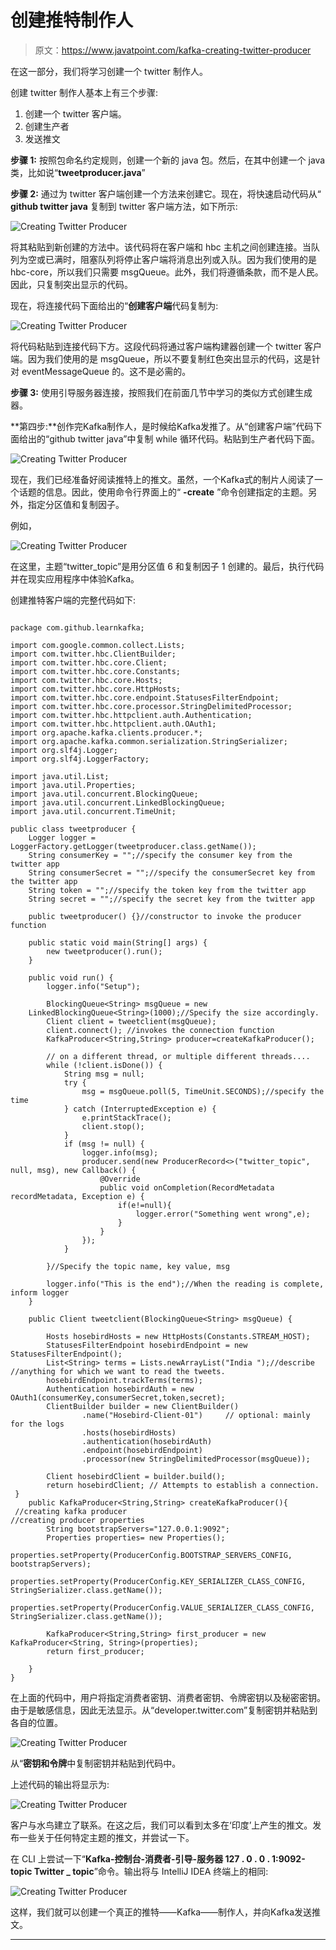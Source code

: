 # 创建推特制作人

> 原文：<https://www.javatpoint.com/kafka-creating-twitter-producer>

在这一部分，我们将学习创建一个 twitter 制作人。

创建 twitter 制作人基本上有三个步骤:

1.  创建一个 twitter 客户端。
2.  创建生产者
3.  发送推文

**步骤 1:** 按照包命名约定规则，创建一个新的 java 包。然后，在其中创建一个 java 类，比如说“**tweetproducer.java**”

**步骤 2:** 通过为 twitter 客户端创建一个方法来创建它。现在，将快速启动代码从“ **github twitter java** 复制到 twitter 客户端方法，如下所示:

![Creating Twitter Producer](img/4d229d7b850b5d8fdafa64b38bdf1fc7.png)

将其粘贴到新创建的方法中。该代码将在客户端和 hbc 主机之间创建连接。当队列为空或已满时，阻塞队列将停止客户端将消息出列或入队。因为我们使用的是 hbc-core，所以我们只需要 msgQueue。此外，我们将遵循条款，而不是人民。因此，只复制突出显示的代码。

现在，将连接代码下面给出的“**创建客户端**代码复制为:

![Creating Twitter Producer](img/f742bb08720dee523d7991cc45dc7314.png)

将代码粘贴到连接代码下方。这段代码将通过客户端构建器创建一个 twitter 客户端。因为我们使用的是 msgQueue，所以不要复制红色突出显示的代码，这是针对 eventMessageQueue 的。这不是必需的。

**步骤 3:** 使用引导服务器连接，按照我们在前面几节中学习的类似方式创建生成器。

**第四步:**创作完Kafka制作人，是时候给Kafka发推了。从“创建客户端”代码下面给出的“github twitter java”中复制 while 循环代码。粘贴到生产者代码下面。

![Creating Twitter Producer](img/8756849fe5677523825959c32bef2632.png)

现在，我们已经准备好阅读推特上的推文。虽然，一个Kafka式的制片人阅读了一个话题的信息。因此，使用命令行界面上的“ **-create** ”命令创建指定的主题。另外，指定分区值和复制因子。

例如，

![Creating Twitter Producer](img/4b385dd7ece552f33b373f37d072e433.png)

在这里，主题“twitter_topic”是用分区值 6 和复制因子 1 创建的。最后，执行代码并在现实应用程序中体验Kafka。

创建推特客户端的完整代码如下:

```

package com.github.learnkafka;

import com.google.common.collect.Lists;
import com.twitter.hbc.ClientBuilder;
import com.twitter.hbc.core.Client;
import com.twitter.hbc.core.Constants;
import com.twitter.hbc.core.Hosts;
import com.twitter.hbc.core.HttpHosts;
import com.twitter.hbc.core.endpoint.StatusesFilterEndpoint;
import com.twitter.hbc.core.processor.StringDelimitedProcessor;
import com.twitter.hbc.httpclient.auth.Authentication;
import com.twitter.hbc.httpclient.auth.OAuth1;
import org.apache.kafka.clients.producer.*;
import org.apache.kafka.common.serialization.StringSerializer;
import org.slf4j.Logger;
import org.slf4j.LoggerFactory;

import java.util.List;
import java.util.Properties;
import java.util.concurrent.BlockingQueue;
import java.util.concurrent.LinkedBlockingQueue;
import java.util.concurrent.TimeUnit;

public class tweetproducer {
    Logger logger = LoggerFactory.getLogger(tweetproducer.class.getName());
    String consumerKey = "";//specify the consumer key from the twitter app
    String consumerSecret = "";//specify the consumerSecret key from the twitter app
    String token = "";//specify the token key from the twitter app
    String secret = "";//specify the secret key from the twitter app

    public tweetproducer() {}//constructor to invoke the producer function

    public static void main(String[] args) {
        new tweetproducer().run();
    }

    public void run() {
        logger.info("Setup");

        BlockingQueue<String> msgQueue = new         
	LinkedBlockingQueue<String>(1000);//Specify the size accordingly.
        Client client = tweetclient(msgQueue);
        client.connect(); //invokes the connection function
        KafkaProducer<String,String> producer=createKafkaProducer();

        // on a different thread, or multiple different threads....
        while (!client.isDone()) {
            String msg = null;
            try {
                msg = msgQueue.poll(5, TimeUnit.SECONDS);//specify the time
            } catch (InterruptedException e) {
                e.printStackTrace();
                client.stop();
            }
            if (msg != null) {
                logger.info(msg);
                producer.send(new ProducerRecord<>("twitter_topic", null, msg), new Callback() {
                    @Override
                    public void onCompletion(RecordMetadata recordMetadata, Exception e) {
                        if(e!=null){
                            logger.error("Something went wrong",e);
                        }
                    }
                });
            }

        }//Specify the topic name, key value, msg

        logger.info("This is the end");//When the reading is complete, inform logger
    }

    public Client tweetclient(BlockingQueue<String> msgQueue) {

        Hosts hosebirdHosts = new HttpHosts(Constants.STREAM_HOST);
        StatusesFilterEndpoint hosebirdEndpoint = new StatusesFilterEndpoint();
        List<String> terms = Lists.newArrayList("India ");//describe 
//anything for which we want to read the tweets.
        hosebirdEndpoint.trackTerms(terms);
        Authentication hosebirdAuth = new        OAuth1(consumerKey,consumerSecret,token,secret);
        ClientBuilder builder = new ClientBuilder()
                .name("Hosebird-Client-01")     // optional: mainly for the logs
                .hosts(hosebirdHosts)
                .authentication(hosebirdAuth)
                .endpoint(hosebirdEndpoint)
                .processor(new StringDelimitedProcessor(msgQueue));

        Client hosebirdClient = builder.build();
        return hosebirdClient; // Attempts to establish a connection.
 }
    public KafkaProducer<String,String> createKafkaProducer(){
 //creating kafka producer   
//creating producer properties   
        String bootstrapServers="127.0.0.1:9092";
        Properties properties= new Properties();
        properties.setProperty(ProducerConfig.BOOTSTRAP_SERVERS_CONFIG,	   bootstrapServers);
        properties.setProperty(ProducerConfig.KEY_SERIALIZER_CLASS_CONFIG, StringSerializer.class.getName());
        properties.setProperty(ProducerConfig.VALUE_SERIALIZER_CLASS_CONFIG, StringSerializer.class.getName());

        KafkaProducer<String,String> first_producer = new KafkaProducer<String, String>(properties);
        return first_producer;

    }
}

```

在上面的代码中，用户将指定消费者密钥、消费者密钥、令牌密钥以及秘密密钥。由于是敏感信息，因此无法显示。从“developer.twitter.com”复制密钥并粘贴到各自的位置。

![Creating Twitter Producer](img/5d3f12fef99a3e1b6f985be937cfd3f6.png)

从“**密钥和令牌**中复制密钥并粘贴到代码中。

上述代码的输出将显示为:

![Creating Twitter Producer](img/df2a830c1d5393c6ae971ad15465b90e.png)

客户与水鸟建立了联系。在这之后，我们可以看到太多在‘印度’上产生的推文。发布一些关于任何特定主题的推文，并尝试一下。

在 CLI 上尝试一下“**Kafka-控制台-消费者-引导-服务器 127 . 0 . 0 . 1:9092-topic Twitter _ topic**”命令。输出将与 IntelliJ IDEA 终端上的相同:

![Creating Twitter Producer](img/dea3a64e7071f26ee6d331aa88094fe9.png)

这样，我们就可以创建一个真正的推特——Kafka——制作人，并向Kafka发送推文。

* * *